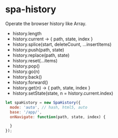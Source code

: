 # spa-history

Operate the browser history like Array.

- history.length
- history.current -> { path, state, index }
- history.splice(start, deleteCount, ...insertItems)
- history.push(path, state)
- history.replace(path, state)
- history.reset(...items)
- history.pop()
- history.go(n)
- history.back()
- history.forward()
- history.get(n) -> { path, state, index }
- history.setState(state, n = history.current.index)


```js
let spaHistory = new SpaHistory({
  mode: 'auto', // hash, html5, auto
  base: '/app/',
  onNavigate: function(path, state, index) {

  }
});
```

